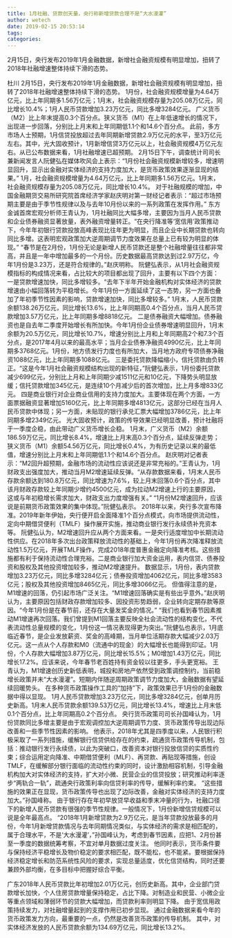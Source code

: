 ```yaml
---
title: 1月社融、贷款创天量，央行称新增贷款合理不是“大水漫灌”
author: wetech
date: 2019-02-15 20:53:14
tags: 
categories: 
---
```

2月15日，央行发布2019年1月金融数据，新增社会融资规模有明显增加，扭转了2018年社融增速整体持续下滑的态势。
<!-- more -->
杜川
2月15日，央行发布2019年1月金融数据，新增社会融资规模有明显增加，扭转了2018年社融增速整体持续下滑的态势。
1月份，社会融资规模增量为4.64万亿元，比上年同期多1.56万亿元；1月末，社会融资规模存量为205.08万亿元，同比增长10.4%；1月人民币贷款增加3.23万亿元，同比多增3284亿元。
广义货币（M2）比上年末提高0.3个百分点。狭义货币（M1）在上年低速增长的情况下，出现进一步回落，分别比上月末和上年同期低1.1个和14.6个百分点。
此前，多方市场人士预期，1月信贷投放超过去年同期新增贷款2.9万亿元的水平，至3万亿元左右。其中，光大固收预计，1月新增信贷3万亿元以上，社会融资规模4万亿元左右。从已公布数据来看，1月社融增速已超预期。
2月15日下午，调查统计司司长兼新闻发言人阮健弘在媒体吹风会上表示：“1月份社会融资规模新增较多，增速明显回升，显示出金融对实体经济的支持力度加大，是货币政策效果逐渐显现的结果。”
1月，社会融资规模增量为4.64万亿元，比上年同期多1.56万亿元。1月末，社会融资规模存量为205.08万亿元，同比增长10.4%。
对于社融规模的增加，中国金融期货交易所研究院首席经济学家赵庆明对第一财经记者表示：“超过市场预期主要是由于季节性规律以及与去年10月份以来的一系列政策在发挥作用。”
东方金诚首席宏观分析师王青认为，1月社融同比大幅多增，主要因为当月人民币贷款和企业债券融资显著放量，表外融资增量转正。“在央行降准等‘宽信用’政策推动下，今年年初银行贷款投放高峰表现比往年更为明显，而且企业中长期贷款也转向同比多增。这表明宏观政策加大逆周期调节力度效果在总量上已有较为明显的体现。”
“春节是在2月份，1月份无论是新增人民币贷款还是整个社融增量往往都非常高，并且是一年中增加最多的一个月份。历史数据最高贷款达到过2.97万亿，今年1月份是3.23万，还是符合规律的。”赵庆明称。
阮健弘表示，从1月社会融资规模指标的构成情况来看，占比较大的项目都出现了回升，主要有以下四个方面：
一是贷款增速加快，同比多增较多。“去年下半年开始金融机构对实体经济的贷款增速由小幅回落转为平稳增长。今年1月份一方面延续了这一态势，另一方面也叠加了年初季节性因素的影响，贷款增速加快，同比多增较多。”
1月末，人民币贷款余额138.26万亿元，同比增长13.6%，比上年同期高0.4个百分点，当月人民币贷款增加3.57万亿元，比上年同期多增8818亿元。
二是债券融资大幅增加。债券融资也是自去年二季度开始增长有所加快。今年1月份企业债券增速明显回升，1月末余额为20.5万亿元，同比增长10.7%，增速分别比上月和上年同期高2个和7.3个百分点，是2017年4月以来的最高水平；当月企业债券净融资4990亿元，比上年同期多3768亿元。1月份，地方债发行力度也有所加大，当月地方政府专项债券净融资1088亿元，比上年同期多1088亿元。
三是委托贷款降幅缩小，信托贷款由负转正。“这是今年1月社会融资规模结构出现的新特征，”阮健弘表示，1月份委托贷款减少699亿元，分别比上月和上年同期少减1511亿元和10亿元，下降势头明显放缓；信托贷款增加345亿元，是连续10个月减少后的首次增加，比上月多增833亿元。
四是商业银行对企业商业信用的支持力度加大。主要体现在两个方面，一方面票据融资显著增加5160亿元，比上年同期多增4813亿元，这部分已经在当月人民币贷款中体现；另一方面，未贴现的银行承兑汇票大幅增加3786亿元，比上年同期多增2349亿元。
光大固收预计，政策的传导效果已经明显改善，预计社融将于一季度企稳，由此带动广义货币增长企稳。
1月末，广义货币（M2）余额186.59万亿元，同比增长8.4%，增速比上月末高0.3个百分点，延续反弹走势；狭义货币（M1）余额54.56万亿元，同比增长0.4%，为有历史记录以来的最低值，增速分别比上月末和上年同期低1.1个和14.6个百分点。
赵庆明对记者表示：“M2回升超预期，金融市场的流动性应该说还是非常充裕的。”王青认为，1月财政支出强度加大，推动当月M2增速延续反弹。“从存款数据来看，1月末人民币存款余额达到180.8万亿元，同比增速为7.6%，较上月末回落0.6个百分点，其中该月财政存款较上年同期少增约4500亿元，成为拉动M2增速上行的主要原因，这或与年初稳增长需求加大，财政支出力度增强有关。”
“1月份M2增速回升，应该说是前期货币政策效果的集中体现。”阮健弘表示。
2018年以来，央行多次宣布降准。2019年新年伊始，央行便开启全面降准1个百分点模式，向市场提供流动性，定向中期借贷便利（TMLF）操作展开实施，推动商业银行发行永续债补充资本等。
阮健弘认为，M2增速回升应从两个方面来看。一是央行适度增加中长期流动性供应。在2018年多次出台政策释放流动性的基础上，今年1月份再次降准释放流动性1.5万亿元，开展TMLF操作，完成2018年度普惠金融定向降准考核。这些措施都有利于保持流动性合理充裕。二是商业银行加大资金运用，表内信贷、债券投资和股权及其他投资增加较多，推动M2增速提升。
数据显示，1月份，表内贷款增加3.23万亿元，同比多增3284亿元；债券投资增加4062亿元，同比多增3583亿元；股权及其他投资增加8465亿元，同比多增3066亿元。
但值得注意的是，M1增速的回落，仍引起市场广泛关注。“M1增速回落确实是有些出乎意外。”赵庆明认为，主要原因包括财政存款增加较多、因投资形势趋弱，企业转向定期存款等原因。“今年1月份是在春节前，还存在大量发奖金的情况。”
“我们也看到春节因素推动M1增速再次回落。我们曾提到M1回落主要反映全社会流动性的结构变化，不代表流动性总量规模的变化，1月份这一情况表现得更为突出。”阮健弘也表示，1月底临近春节，是企业发放薪资、奖金的高峰期，当月单位活期存款大幅减少2.03万亿元。这一点从个人存款和M0（流通中的现金）的大幅增长也能得到印证。1月份，个人存款大幅增加3.87万亿元，同比增长15.5%；M0增加1.43万亿元，同比增长17.2%。应该来说，今年春节老百姓持有资金较以往更多，手头更宽裕。
王青认为，M1增速创历史新低表明，城投和房地产依然受到政策调控制约，当前稳增长政策并未“大水漫灌”。短期内伴随逆周期政策调节力度加大，金融数据有望延续回暖势头。
在多种货币政策操作工具的“加持”下，政策效果已于1月份的金融数据中得以显现。
1月人民币贷款增加3.23万亿元，同比多增3284亿元，创单月历史新高。1月末人民币贷款余额139.53万亿元，同比增长13.4%，增速比上月末低0.1个百分点，比上年同期高0.2个百分点。
央行货币政策司司长孙国峰认为，1月份贷款同比多增主要是由于宏观调控加大逆周期调节力度、货币政策传导出现边际改善和一些季节性因素的影响。
他表示，2018年尤其是四季度以来，人民银行积极采取了一系列措施，缓解银行信贷供给存在的约束，疏通货币政策传导机制，包括：推动银行发行永续债，以此为突破口，改善资本对银行投放信贷的实质性约束；综合运用定向降准、中期借贷便利（MLF）、再贷款、再贴现等措施，创设TMLF，在缓解部分银行面临的流动性约束的同时，设计激励相容机制，引导金融机构加大对实体经济的支持，扩大对小微、民营企业的信贷投放；研究推动利率逐步“两轨合一轨”，疏通央行政策利率向信贷利率的传导，缓解利率约束。
“这些措施的效果正在显现，货币政策传导也出现了边际改善，金融对实体经济的支持力度加大。”孙国峰称。
由于银行存在年初早放贷早收益和季末冲量的行为，社融口径下的新增人民币贷款有很强的季节性规律。一般情况下，1月份新增信贷规模可以说是全年最高点。
“2018年1月新增贷款为2.9万亿元，是当年贷款投放最多的月份，今年1月新增贷款情况与去年同期情况类似，与实体经济的需求是相匹配的，属于合理水平，不是‘大水漫灌’，”孙国峰认为，考虑到春节因素，应把1、2月份甚至一季度的数据统筹考察，不宜对单月数据过度关注。
他同时表示，货币条件要与保持经济平稳增长及物价稳定的要求相匹配，既不能松，也不能紧。要根据保持经济稳定增长和防范系统性风险的要求，实现总量适度，优化信贷结构，同时还要兼顾外部均衡，在多目标中把握好综合平衡。
 
 
广东2018年人民币贷款比年初增加2.01万亿元，创历史新高。其中，企业部门贷款增长加快，个人住房贷款增量保持稳定，占比下降。对制造业和民营、小微企业等重点领域和薄弱环节的贷款大幅增加，而贷款利率则明显下降。
由于宽信用政策持续发力，对社融增量起到的支撑作用已初步显现。
通过金融数据来看今年的货币政策发力方向，最重要的一点，仍然是改善货币政策的传导机制。
其中，对实体经济发放的人民币贷款余额为134.69万亿元，同比增长13.2%。
